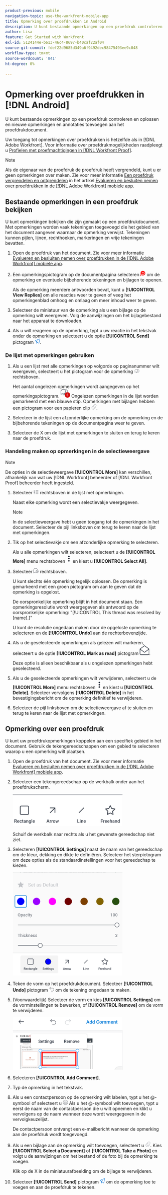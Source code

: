 ```yaml
---
product-previous: mobile
navigation-topic: use-the-workfront-mobile-app
title: Opmerking over proefdrukken in Android
description: U kunt bestaande opmerkingen op een proefdruk controleren en oplossen en nieuwe opmerkingen en annotaties toevoegen aan het proefdrukdocument.
author: Lisa
feature: Get Started with Workfront
exl-id: 5124144e-b613-46c4-8697-b40caf22af04
source-git-commit: fdef22d9685d349a6f9492dec98475493ee9c048
workflow-type: tm+mt
source-wordcount: '841'
ht-degree: 0%

---
```


# Opmerking over proefdrukken in [!DNL Android]

U kunt bestaande opmerkingen op een proefdruk controleren en oplossen en nieuwe opmerkingen en annotaties toevoegen aan het proefdrukdocument.

Uw toegang tot opmerkingen over proefdrukken is hetzelfde als in [!DNL Adobe Workfront]. Voor informatie over proefdrukmogelijkheden raadpleegt u [Profielen met proefmachtigingen in [!DNL Workfront Proof]](../../../workfront-proof/wp-acct-admin/account-settings/proof-perm-profiles-in-wp.md).

>[!NOTE]
>
>Als de eigenaar van de proefdruk de proefdruk heeft vergrendeld, kunt u er geen opmerkingen over maken. Zie voor meer informatie [Een proefdruk vergrendelen en ontgrendelen](../../../workfront-basics/mobile-apps/using-the-workfront-mobile-app/work-with-proofs-in-mobile-app.md#lock) in het artikel [Evalueren en besluiten nemen over proefdrukken in de [!DNL Adobe Workfront] mobiele app](../../../workfront-basics/mobile-apps/using-the-workfront-mobile-app/work-with-proofs-in-mobile-app.md).

## Bestaande opmerkingen in een proefdruk bekijken

U kunt opmerkingen bekijken die zijn gemaakt op een proefdrukdocument. Met opmerkingen worden vaak tekeningen toegevoegd die het gebied van het document aangeven waarnaar de opmerking verwijst. Tekeningen kunnen pijlen, lijnen, rechthoeken, markeringen en vrije tekeningen bevatten.

1. Open de proefdruk van het document. Zie voor meer informatie [Evalueren en besluiten nemen over proefdrukken in de [!DNL Adobe Workfront] mobiele app](../../../workfront-basics/mobile-apps/using-the-workfront-mobile-app/work-with-proofs-in-mobile-app.md).
1. Een opmerkingspictogram op de documentpagina selecteren ![Opmerkingspictogram in document](assets/mobile-comment-icon-on-proofdoc-30x34.png) om de opmerking en eventuele bijbehorende tekeningen en bijlagen te openen.

   Als de opmerking meerdere antwoorden bevat, kunt u **[!UICONTROL View Replies]** om alle reacties weer te geven of veeg het opmerkingenblad omhoog en omlaag om meer inhoud weer te geven.

1. Selecteer de miniatuur van de opmerking als u een bijlage op de opmerking wilt weergeven. Volg de aanwijzingen om het bijlagebestand naar het apparaat te downloaden.
1. Als u wilt reageren op de opmerking, typt u uw reactie in het tekstvak onder de opmerking en selecteert u de optie **[!UICONTROL Send]** pictogram ![Verzendpictogram](assets/mobile-send-icon-25x26.png).

### De lijst met opmerkingen gebruiken

1. Als u een lijst met alle opmerkingen op volgorde op paginanummer wilt weergeven, selecteert u het pictogram voor de opmerking ![Opmerkingspictogram](assets/mobile-comment-icon-30x25.png) rechtsboven.

   Het aantal ongelezen opmerkingen wordt aangegeven op het opmerkingspictogram. ![Aantal ongelezen opmerkingen](assets/mobile-unread-comments-icon-30x27.png) Ongelezen opmerkingen in de lijst worden gemarkeerd met een blauwe stip. Opmerkingen met bijlagen hebben een pictogram voor een papieren clip ![[!UICONTROL Attachment] pictogram](assets/mobile-paper-clip-icon.png).

1. Selecteer in de lijst een afzonderlijke opmerking om de opmerking en de bijbehorende tekeningen op de documentpagina weer te geven.
1. Selecteer de X om de lijst met opmerkingen te sluiten en terug te keren naar de proefdruk.

### Handeling maken op opmerkingen in de selectieweergave

>[!NOTE]
>
>De opties in de selectieweergave **[!UICONTROL More]** kan verschillen, afhankelijk van wat uw [!DNL Workfront] beheerder of [!DNL Workfront Proof] beheerder heeft ingesteld.

1. Selecteer ![[!UICONTROL List of comments] pictogram](assets/mobile-listofcommentsicon-30x27.png) rechtsboven in de lijst met opmerkingen.

   Naast elke opmerking wordt een selectievakje weergegeven.

   >[!NOTE]
   >
   >In de selectieweergave hebt u geen toegang tot de opmerkingen in het document. Selecteer de pijl linksboven om terug te keren naar de lijst met opmerkingen.

1. Tik op het selectievakje om een afzonderlijke opmerking te selecteren.

   Als u alle opmerkingen wilt selecteren, selecteert u de **[!UICONTROL More]** menu rechtsboven ![Het menu Meer](assets/mobile-verticalmoremenu-20x33.png) en kiest u **[!UICONTROL Select All]**.

1. Selecteer ![[!UICONTROL Resolve comment] pictogram](assets/mobile-resolvecomment-icon-30x30.png) rechtsboven.

   U kunt slechts één opmerking tegelijk oplossen. De opmerking is gemarkeerd met een groen pictogram om aan te geven dat de opmerking is opgelost.

   De oorspronkelijke opmerking blijft in het document staan. Een opmerkingsresolutie wordt weergegeven als antwoord op de oorspronkelijke opmerking: &quot;[!UICONTROL This thread was resolved by [name].]&quot;

   U kunt de resolutie ongedaan maken door de opgeloste opmerking te selecteren en de **[!UICONTROL Undo]** aan de rechterbovenzijde.

1. Als u de geselecteerde opmerkingen als gelezen wilt markeren, selecteert u de optie **[!UICONTROL Mark as read]** pictogram ![Markeren als gelezen](assets/mobile-markread-icon-30x31.png).

   Deze optie is alleen beschikbaar als u ongelezen opmerkingen hebt geselecteerd.

1. Als u de geselecteerde opmerkingen wilt verwijderen, selecteert u de **[!UICONTROL More]** menu rechtsboven ![Het menu Meer](assets/mobile-verticalmoremenu-20x33.png) en kiest u **[!UICONTROL Delete]**. Selecteer vervolgens **[!UICONTROL Delete]** in het bevestigingsbericht om de opmerking definitief te verwijderen.
1. Selecteer de pijl linksboven om de selectieweergave af te sluiten en terug te keren naar de lijst met opmerkingen.

## Opmerking over een proefdruk

U kunt uw proefdrukopmerkingen koppelen aan een specifiek gebied in het document. Gebruik de tekengereedschappen om een gebied te selecteren waarop u een opmerking wilt plaatsen.

1. Open de proefdruk van het document. Zie voor meer informatie [Evalueren en besluiten nemen over proefdrukken in de [!DNL Adobe Workfront] mobiele app](../../../workfront-basics/mobile-apps/using-the-workfront-mobile-app/work-with-proofs-in-mobile-app.md).
1. Selecteer een tekengereedschap op de werkbalk onder aan het proefdrukscherm.

   ![Werkbalk Opmerkingen proefdrukken](assets/android-proof-comment-toolbar-350x102.png)

   Schuif de werkbalk naar rechts als u het gewenste gereedschap niet ziet.

1. Selecteren **[!UICONTROL Settings]** naast de naam van het gereedschap om de kleur, dekking en dikte te definiëren. Selecteer het sterpictogram om deze opties als de standaardinstellingen voor het gereedschap te kiezen.

   ![Instellingen voor tekengereedschappen](assets/android-drawingtoolsettings-350x328.png)

1. Teken de vorm op het proefdrukdocument. Selecteer **[!UICONTROL Undo]** pictogram ![Ongedaan maken](assets/android-undo-icon-30x31.png) om de tekening ongedaan te maken.
1. (Voorwaardelijk) Selecteer de vorm en kies **[!UICONTROL Settings]** om de vorminstellingen te bewerken, of **[!UICONTROL Remove]** om de vorm te verwijderen.

   ![Menu Tekenen](assets/android-drawing-settingsremove-350x166.png)

1. Selecteren **[!UICONTROL Add Comment]**.
1. Typ de opmerking in het tekstvak.
1. Als u een contactpersoon op de opmerking wilt labelen, typt u het @-symbool of selecteert u ![[!UICONTROL Tag contact]](assets/mobile-tag-user-icon.png) Als u het @-symbool wilt toevoegen, typt u eerst de naam van de contactpersoon die u wilt opnemen en klikt u vervolgens op de naam wanneer deze wordt weergegeven in de vervolgkeuzelijst.

   De contactpersoon ontvangt een e-mailbericht wanneer de opmerking aan de proefdruk wordt toegevoegd.

1. Als u een bijlage aan de opmerking wilt toevoegen, selecteert u ![[!UICONTROL Attachment] pictogram](assets/mobile-paper-clip-icon.png). Kies **[!UICONTROL Select a Document]** of **[!UICONTROL Take a Photo]** en volgt u de aanwijzingen om het bestand of de foto bij de opmerking te voegen.

   Klik op de X in de miniatuurafbeelding om de bijlage te verwijderen.

1. Selecteer **[!UICONTROL Send]** pictogram ![Verzendpictogram](assets/mobile-send-icon-25x26.png) om de opmerking toe te voegen en aan de proefdruk te tekenen.
